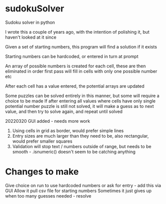# sudokuSolver
Sudoku solver in python

I wrote this a couple of years ago, with the intention of polishing it, but haven't looked at it since

Given a set of starting numbers, this program will find a solution if it exists

Starting numbers can be hardcoded, or entered in turn at prompt

An array of possible numbers is created for each cell, these are then eliminated in order
first pass will fill in cells with only one possible number etc

After each cell has a value entered, the potential arrays are updated

Some puzzles can be solved entirely in this manner, but some will require a choice to be made
If after entering all values where cells have only single potential number puzzle is still not solved, 
it will make a guess as to next value, and then try to solve again, and repeat until solved

20220320 GUI added - needs more work
1) Using cells in grid as border, would prefer simple lines
2) Entry sizes are much larger than they need to be, also rectangular, would prefer smaller squares
3) Validation will stop text / numbers outside of range, but needs to be smooth - .isnumeric() doesn't seem to be catching anything

# Changes to make
Give choice on run to use hardcoded numbers or ask for entry - add this via GUI
Allow it pull csv file for starting numbers
Sometimes it just gives up when too many guesses needed - resolve

